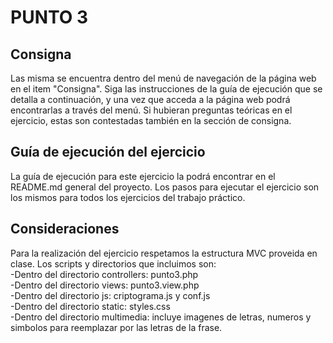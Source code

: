 # PUNTO 3

## Consigna
Las misma se encuentra dentro del menú de navegación de la página web en el item "Consigna". Siga las instrucciones de la guía de ejecución que se detalla a continuación, y una vez que acceda a la página web podrá encontrarlas a través del menú. Si hubieran preguntas teóricas en el ejercicio, estas son contestadas también en la sección de consigna.

## Guía de ejecución del ejercicio
La guía de ejecución para este ejercicio la podrá encontrar en el README.md general del proyecto. Los pasos para ejecutar el ejercicio son los mismos para todos los ejercicios del trabajo práctico.

## Consideraciones
Para la realización del ejercicio respetamos la estructura MVC proveida en clase. Los scripts y directorios que incluimos son:<br />
-Dentro del directorio controllers: punto3.php<br>
-Dentro del directorio views: punto3.view.php<br>
-Dentro del directorio js: criptograma.js y conf.js<br>
-Dentro del directorio static: styles.css<br>
-Dentro del directorio multimedia: incluye imagenes de letras, numeros y simbolos para reemplazar por las letras de la frase.<br><br>



